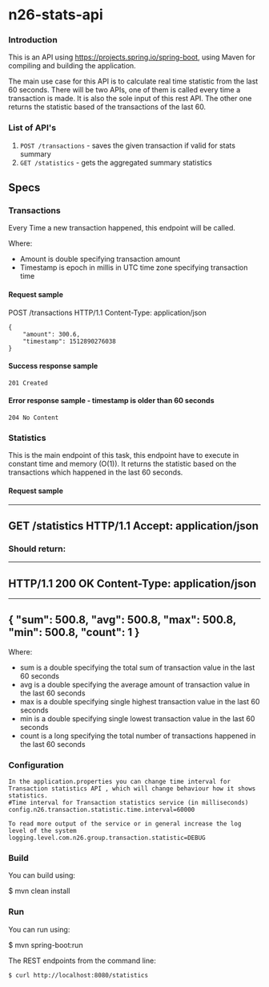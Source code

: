 # n26-stats-api

### Introduction

This is an API using https://projects.spring.io/spring-boot, using Maven for compiling and building the application.

The main use case for this API is to calculate real time statistic from the last 60 seconds. There will be two APIs, one of them is called every time a transaction is made. It is also the sole input of this rest API. The other one returns the statistic based of the transactions of the last 60.

### List of API's

1. ``POST /transactions`` - saves the given transaction if valid for stats summary
2. ``GET /statistics`` - gets the aggregated summary statistics

## Specs

### Transactions

Every Time a new transaction happened, this endpoint will be called.

Where:

* Amount is double specifying transaction amount
* Timestamp is epoch in millis in UTC time zone specifying transaction time

#### Request sample
POST /transactions HTTP/1.1
Content-Type: application/json
```
{
    "amount": 300.6,
    "timestamp": 1512890276038
}
```
#### Success response sample

```
201 Created
```

#### Error response sample - timestamp is older than 60 seconds
```
204 No Content
```

### Statistics
This is the main endpoint of this task, this endpoint have to execute in constant time
and memory (O(1)). It returns the statistic based on the transactions which happened
in the last 60 seconds.

#### Request sample
----
GET /statistics HTTP/1.1
Accept: application/json
----

### Should return:
----
HTTP/1.1 200 OK
Content-Type: application/json
----
----
{
    "sum": 500.8,
    "avg": 500.8,
    "max": 500.8,
    "min": 500.8,
    "count": 1
}
----

Where:

* sum is a double specifying the total sum of transaction value in the last 60 seconds
* avg is a double specifying the average amount of transaction value in the last 60 seconds
* max is a double specifying single highest transaction value in the last 60 seconds
* min is a double specifying single lowest transaction value in the last 60 seconds
* count is a long specifying the total number of transactions happened in the last 60 seconds

### Configuration

	In the application.properties you can change time interval for Transaction statistics API , which will change behaviour how it shows statistics.
	#Time interval for Transaction statistics service (in milliseconds)
	config.n26.transaction.statistic.time.interval=60000
	
	To read more output of the service or in general increase the log level of the system
	logging.level.com.n26.group.transaction.statistic=DEBUG
	    
### Build
You can build using:

  $ mvn clean install

### Run
You can run using:

  $ mvn spring-boot:run

The REST endpoints from the command line:

    $ curl http://localhost:8080/statistics


